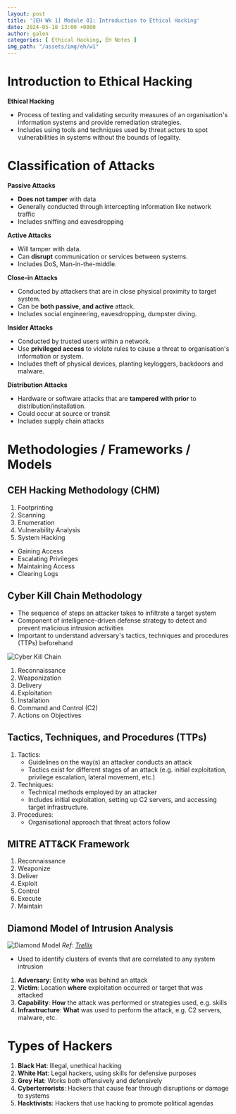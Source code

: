 ```yaml
---
layout: post
title: '[EH Wk 1] Module 01: Introduction to Ethical Hacking'
date: 2024-05-18 13:00 +0800
author: galen
categories: [ Ethical Hacking, EH Notes ]
img_path: "/assets/img/eh/w1"
---
```


# Introduction to Ethical Hacking

**Ethical Hacking**

- Process of testing and validating security measures of an organisation's information systems and provide remediation
  strategies.
- Includes using tools and techniques used by threat actors to spot vulnerabilities in systems without the bounds of
  legality.

# Classification of Attacks

**Passive Attacks**

- **Does not tamper** with data
- Generally conducted through intercepting information like network traffic
- Includes sniffing and eavesdropping

**Active Attacks**

- Will tamper with data.
- Can **disrupt** communication or services between systems.
- Includes DoS, Man-in-the-middle.

**Close-in Attacks**

- Conducted by attackers that are in close physical proximity to target system.
- Can be **both passive, and active** attack.
- Includes social engineering, eavesdropping, dumpster diving.

**Insider Attacks**

- Conducted by trusted users within a network.
- Use **privileged access** to violate rules to cause a threat to organisation's information or system.
- Includes theft of physical devices, planting keyloggers, backdoors and malware.

**Distribution Attacks**

- Hardware or software attacks that are **tampered with prior** to distribution/installation.
- Could occur at source or transit
- Includes supply chain attacks

# Methodologies / Frameworks / Models

## CEH Hacking Methodology (CHM)

1. Footprinting
2. Scanning
3. Enumeration
4. Vulnerability Analysis
5. System Hacking

- Gaining Access
- Escalating Privileges
- Maintaining Access
- Clearing Logs

## Cyber Kill Chain Methodology

- The sequence of steps an attacker takes to infiltrate a target system
- Component of intelligence-driven defense strategy to detect and prevent malicious intrusion activities
- Important to understand adversary's tactics, techniques and procedures (TTPs) beforehand

![Cyber Kill Chain](ckcm.png)

1. Reconnaissance
2. Weaponization
3. Delivery
4. Exploitation
5. Installation
6. Command and Control (C2)
7. Actions on Objectives

## Tactics, Techniques, and Procedures (TTPs)

1. Tactics:
    - Guidelines on the way(s) an attacker conducts an attack
    - Tactics exist for different stages of an attack (e.g. initial exploitation, privilege escalation, lateral movement,
      etc.)
2. Techniques:
    - Technical methods employed by an attacker
    - Includes initial exploitation, setting up C2 servers, and accessing target infrastructure.
3. Procedures:
    - Organisational approach that threat actors follow

## MITRE ATT&CK Framework

1. Reconnaissance
2. Weaponize
3. Deliver
4. Exploit
5. Control
6. Execute
7. Maintain

## Diamond Model of Intrusion Analysis

![Diamond Model](dmia.webp)
_Ref: [Trellix](https://www.trellix.com/en-us/img/newsroom/stories/archives/ryuk-exploring-the-human-connection-1.jpg)_

- Used to identify clusters of events that are correlated to any system intrusion

1. **Adversary**: Entity **who** was behind an attack
2. **Victim**: Location **where** exploitation occurred or target that was attacked
3. **Capability**: **How** the attack was performed or strategies used, e.g. skills
4. **Infrastructure**: **What** was used to perform the attack, e.g. C2 servers, malware, etc.

# Types of Hackers

1. **Black Hat**: Illegal, unethical hacking
2. **White Hat**: Legal hackers, using skills for defensive purposes
3. **Grey Hat**: Works both offensively and defensively
4. **Cyberterrorists**: Hackers that cause fear through disruptions or damage to systems
5. **Hacktivists**: Hackers that use hacking to promote political agendas

